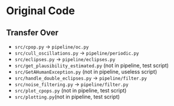 # Original Code

## Transfer Over

- `src/cpop.py` $\rightarrow$ `pipeline/oc.py`
- `src/cull_oscillations.py` $\rightarrow$ `pipeline/periodic.py`
- `src/eclipses.py` $\rightarrow$ `pipeline/eclipses.py`
- `src/get_plausibility_estimated.py` (not in pipeline, test script)
- `src/GetAHumanException.py` (not in pipeline, useless script)
- `src/handle_double_eclipses.py` $\rightarrow$ `pipeline/filter.py`
- `src/noise_filtering.py` $\rightarrow$ `pipeline/filter.py`
- `src/plot_cpops.py` (not in pipeline, test script)
- `src/plotting.py`(not in pipeline, test script)


